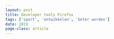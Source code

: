 ```yaml
---
layout: post
title: Developer tools Firefox
tags: ['sport', 'ontwikkelen', 'beter worden']
date: 2019
page-class: article
---
```



